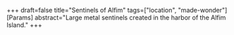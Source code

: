 +++
draft=false
title="Sentinels of Alfim"
tags=["location", "made-wonder"]
[Params]
  abstract="Large metal sentinels created in the harbor of the Alfim Island."
+++
